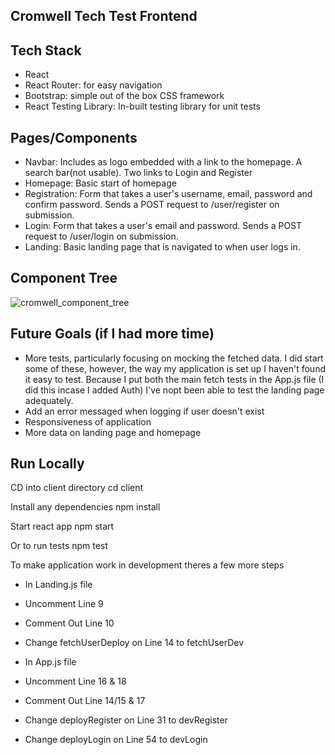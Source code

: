 ## Cromwell Tech Test Frontend

## Tech Stack

- React
- React Router: for easy navigation
- Bootstrap: simple out of the box CSS framework
- React Testing Library: In-built testing library for unit tests

## Pages/Components

- Navbar: Includes as logo embedded with a link to the homepage. A search bar(not usable). Two links to Login and Register
- Homepage: Basic start of homepage
- Registration: Form that takes a user's username, email, password and confirm password. Sends a POST request to /user/register on submission.
- Login: Form that takes a user's email and password. Sends a POST request to /user/login on submission.
- Landing: Basic landing page that is navigated to when user logs in.

## Component Tree
![cromwell_component_tree](https://github.com/paulg44/cromwell_tech_test/assets/100803588/4b354f1e-173f-43aa-b9f8-dee8065fc990)


## Future Goals (if I had more time)

- More tests, particularly focusing on mocking the fetched data. I did start some of these, however, the way my application is set up I haven't found it easy to test. Because I put both the main fetch tests in the App.js file (I did this incase I added Auth) I've nopt been able to test the landing page adequately.
- Add an error messaged when logging if user doesn't exist
- Responsiveness of application
- More data on landing page and homepage

## Run Locally

CD into client directory
cd client

Install any dependencies
npm install

Start react app
npm start

Or to run tests
npm test

To make application work in development theres a few more steps

- In Landing.js file
- Uncomment Line 9
- Comment Out Line 10
- Change fetchUserDeploy on Line 14 to fetchUserDev

- In App.js file
- Uncomment Line 16 & 18
- Comment Out Line 14/15 & 17
- Change deployRegister on Line 31 to devRegister
- Change deployLogin on Line 54 to devLogin
